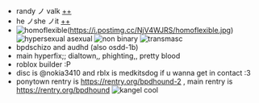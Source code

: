 - randy ノ valk [++](https://pronouns.cc/@subkit)
- he ノshe ノit [++](https://pronouns.cc/@subkit)
- ![homoflexible]([https://i.postimg.cc/rwvysshd/bisexual-3-stripes-20-px.png)(https://i.postimg.cc/NjV4WJRS/homoflexible.jpg) ![hypersexual asexual](https://i.postimg.cc/1tjXDznw/hypersexual-asexual-20px-4-stripes.png) ![non binary](https://i.postimg.cc/1533YLnz/non-binary-4-stripes-20-px.png) ![transmasc](https://i.postimg.cc/hG2Vg52w/transmasculine-7-stripes-20-px.png)
- bpdschizo and audhd (also osdd-1b)
- main hyperfix;; dialtown,, phighting,, pretty blood
- roblox builder :P
- disc is @nokia3410 and rblx is medkitsdog if u wanna get in contact :3
- ponytown rentry is https://rentry.org/bpdhound-2 , main rentry is https://rentry.org/bpdhound
   ![kangel cool](https://static.myfigurecollection.net/upload/pictures/2023/03/04/3490579.gif?width=190&height=190)
